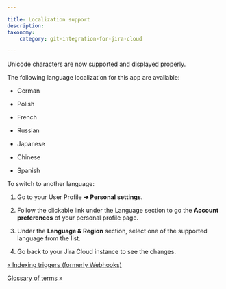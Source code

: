 ```yaml
---

title: Localization support
description:
taxonomy:
    category: git-integration-for-jira-cloud

---
```

Unicode characters are now supported and displayed properly.

The following language localization for this app are available:

*   German 

*   Polish 

*   French 

*   Russian 

*   Japanese 

*   Chinese 

*   Spanish 



To switch to another language:

1.  Go to your User Profile **➜ Personal settings**.

2.  Follow the clickable link under the Language section to go the **Account preferences** of your personal profile page.

3.  Under the **Language & Region** section, select one of the supported language from the list.

4.  Go back to your Jira Cloud instance to see the changes.


[« Indexing triggers (formerly Webhooks)](/wiki/spaces/GITCLOUD/pages/1923026143)

[Glossary of terms »](/wiki/spaces/GITCLOUD/pages/1923026202/Glossary+of+terms)